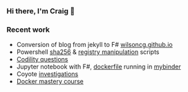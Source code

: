 ### Hi there, I'm Craig 👋

### Recent work
* Conversion of blog from jekyll to F# [wilsoncg.github.io](https://github.com/wilsoncg/wilsoncg.github.io)
* Powershell [sha256](https://github.com/wilsoncg/PowershellToolbox/blob/master/sha256.ps1) & [registry manipulation](https://github.com/wilsoncg/PowershellToolbox/blob/master/removeSkypeContextMenu.ps1) scripts
* [Codility questions](https://github.com/wilsoncg/Revise)
* Jupyter notebook with F#, [dockerfile](https://github.com/wilsoncg/Jupyter.Notebooks) running in [mybinder](https://mybinder.org/v2/gh/wilsoncg/Jupyter.Notebooks/master?urlpath=%2Fnotebooks%2FXPlot.ipynb) 
* Coyote [investigations](https://github.com/wilsoncg/Revise/tree/master/CoyotePlayground)
* [Docker mastery course](https://github.com/wilsoncg/docker)
<!--
**wilsoncg/wilsoncg** is a ✨ _special_ ✨ repository because its `README.md` (this file) appears on your GitHub profile.

Here are some ideas to get you started:

- 🔭 I’m currently working on ...
- 🌱 I’m currently learning ...
- 👯 I’m looking to collaborate on ...
- 🤔 I’m looking for help with ...
- 💬 Ask me about ...
- 📫 How to reach me: ...
- 😄 Pronouns: ...
- ⚡ Fun fact: ...
-->
